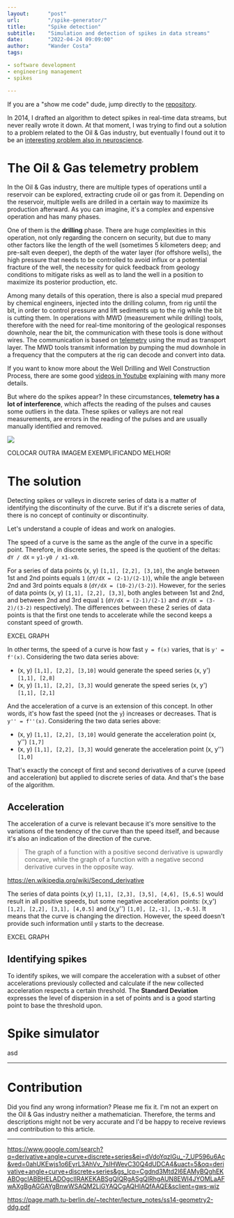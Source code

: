 ```yaml
---
layout:      "post"
url:         "/spike-generator/"
title:       "Spike detection"
subtitle:    "Simulation and detection of spikes in data streams"
date:        "2022-04-24 09:09:00"
author:      "Wander Costa"
tags:

- software development
- engineering management
- spikes

---
```


If you are a "show me code" dude, jump directly to the [repository][repository].

In 2014, I drafted an algorithm to detect spikes in real-time data streams, but never really wrote it down. At that
moment, I was trying to find out a solution to a problem related to the Oil & Gas industry, but eventually I found out
it to be an [interesting problem also in neuroscience][neuroscience].

# The Oil & Gas telemetry problem

In the Oil & Gas industry, there are multiple types of operations until a reservoir can be explored, extracting crude
oil or gas from it. Depending on the reservoir, multiple wells are drilled in a certain way to maximize its production
afterward. As you can imagine, it's a complex and expensive operation and has many phases.

One of them is the **drilling** phase. There are huge complexities in this operation, not only regarding the concern on
security, but due to many other factors like the length of the well (sometimes 5 kilometers deep; and pre-salt even
deeper), the depth of the water layer (for offshore wells), the high pressure that needs to be controlled to avoid
influx or a potential fracture of the well, the necessity for quick feedback from geology conditions to mitigate risks
as well as to land the well in a position to maximize its posterior production, etc.

Among many details of this operation, there is also a special mud prepared by chemical engineers, injected into the
drilling column, from rig until the bit, in order to control pressure and lift sediments up to the rig while the bit is
cutting them. In operations with MWD (measurement while drilling) tools, therefore with the need for real-time
monitoring of the geological responses downhole, near the bit, the communication with these tools is done without wires.
The communication is based on [telemetry][telemetry] using the mud as transport layer. The MWD tools transmit
information by pumping the mud downhole in a frequency that the computers at the rig can decode and convert into data.

If you want to know more about the Well Drilling and Well Construction Process, there are some
good [videos in Youtube][wellconstructionvideo] explaining with many more details.

But where do the spikes appear? In these circumstances, **telemetry has a lot of interference**, which affects the
reading of the pulses and causes some outliers in the data. These spikes or valleys are not real measurements, are
errors in the reading of the pulses and are usually manually identified and removed.

![](https://www.researchgate.net/publication/257709973/figure/fig1/AS:866939387781120@1583705865271/Typical-example-of-noise-in-the-steerable-drilling-downward-command-signal.png)

COLOCAR OUTRA IMAGEM EXEMPLIFICANDO MELHOR!

# The solution

Detecting spikes or valleys in discrete series of data is a matter of identifying the discontinuity of the curve. But if
it's a discrete series of data, there is no concept of continuity or discontinuity.

Let's understand a couple of ideas and work on analogies.

The speed of a curve is the same as the angle of the curve in a specific point. Therefore, in discrete series, the speed
is the quotient of the deltas: `dY / dX` = `y1-y0 / x1-x0`.

For a series of data points (x, y) `[1,1], [2,2], [3,10]`, the angle between 1st and 2nd points
equals `1` (`dY/dX = (2-1)/(2-1)`), while the angle between 2nd and 3rd points equals `8` (`dY/dX = (10-2)/(3-2)`).
However, for the series of data points (x, y) `[1,1], [2,2], [3,3]`, both angles between 1st and 2nd, and between 2nd
and 3rd equal `1` (`dY/dX = (2-1)/(2-1)` and `dY/dX = (3-2)/(3-2)` respectively). The differences between these 2 series
of data points is that the first one tends to accelerate while the second keeps a constant speed of growth.

EXCEL GRAPH

In other terms, the speed of a curve is how fast `y = f(x)` varies, that is `y' = f'(x)`. Considering the two data
series above:

- (x, y) `[1,1], [2,2], [3,10]` would generate the speed series (x, y') `[1,1], [2,8]`
- (x, y) `[1,1], [2,2], [3,3]` would generate the speed series (x, y') `[1,1], [2,1]`

And the acceleration of a curve is an extension of this concept. In other words, it's how fast the speed (not the `y`)
increases or decreases. That is `y'' = f''(x)`. Considering the two data series above:

- (x, y) `[1,1], [2,2], [3,10]` would generate the acceleration point (x, y'') `[1,7]`
- (x, y) `[1,1], [2,2], [3,3]` would generate the acceleration point (x, y'') `[1,0]`

That's exactly the concept of first and second derivatives of a curve (speed and acceleration) but applied to discrete
series of data. And that's the base of the algorithm.

## Acceleration

The acceleration of a curve is relevant because it's more sensitive to the variations of the tendency of the curve than
the speed itself, and because it's also an indication of the direction of the curve.

> The graph of a function with a positive second derivative is upwardly concave, while the graph of a function with a
> negative second derivative curves in the opposite way.

https://en.wikipedia.org/wiki/Second_derivative

The series of data points (x,y) `[1,1], [2,3], [3,5], [4,6], [5,6.5]` would result in all positive speeds, but some
negative acceleration points: (x,y') `[1,2], [2,2], [3,1], [4,0.5]` and (x,y'') `[1,0], [2,-1], [3,-0.5]`. It means that
the curve is changing the direction. However, the speed doesn't provide such information until `y` starts to the
decrease.

EXCEL GRAPH

## Identifying spikes

To identify spikes, we will compare the acceleration with a subset of other accelerations previously collected and
calculate if the new collected acceleration respects a certain threshold. The **Standard Deviation** expresses the level
of dispersion in a set of points and is a good starting point to base the threshold upon.

# Spike simulator

asd

---

# Contribution

Did you find any wrong information? Please me fix it. I'm not an expert on the Oil & Gas industry neither a
mathematician. Therefore, the terms and descriptions might not be very accurate and I'd be happy to receive reviews and
contribution to this article.

[neuroscience]: https://www.frontiersin.org/articles/10.3389/fninf.2015.00028/full

[repository]: https://github.com/rwanderc/spikes

[telemetry]: https://glossary.oilfield.slb.com/en/terms/t/telemetry

[wellconstructionvideo]: https://www.youtube.com/watch?v=HHip4mkTrQs

---

https://www.google.com/search?q=derivative+angle+curve+discrete+series&ei=dVdoYqzIGu_-7_UP596u6Ac&ved=0ahUKEwjs1o6EyrL3AhVv_7sIHWevC30Q4dUDCA4&uact=5&oq=derivative+angle+curve+discrete+series&gs_lcp=Cgdnd3Mtd2l6EAMyBQghEKABOgcIABBHELADOgcIIRAKEKABSgQIQRgASgQIRhgAUN8EWI4JYOMLaAFwAXgBgAGGAYgBnwWSAQM2LjGYAQCgAQHIAQfAAQE&sclient=gws-wiz

https://page.math.tu-berlin.de/~techter/lecture_notes/ss14-geometry2-ddg.pdf